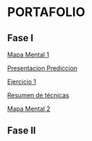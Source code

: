 # PORTAFOLIO

## Fase I

[Mapa Mental 1](https://github.com/melslzr/Mineria-de-datos/blob/master/MapaMental_1_1679234.pdf)

[Presentacion Prediccion](https://github.com/melslzr/Mineria-de-datos/blob/master/Presentacion_Prediccion_002.pdf)

[Ejercicio 1](https://github.com/Ragres/Mineria-de-datos-FCFM/blob/master/Laboratorio%201%20MD%20(1).ipynb)

[Resumen de técnicas](https://github.com/melslzr/Mineria-de-datos/blob/master/Resumenes_1679234.pdf)

[Mapa Mental 2](https://github.com/melslzr/Mineria-de-datos/blob/master/MapaMental_2_1679234.pdf)

## Fase II
